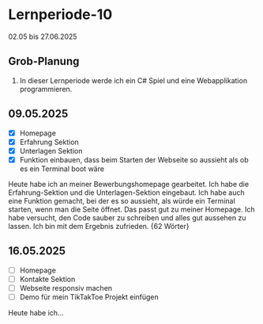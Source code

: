 # Lernperiode-10

02.05 bis 27.06.2025

## Grob-Planung

1. In dieser Lernperiode werde ich ein C# Spiel und eine Webapplikation programmieren.

## 09.05.2025

- [x] Homepage
- [x] Erfahrung Sektion
- [x] Unterlagen Sektion
- [x] Funktion einbauen, dass beim Starten der Webseite so aussieht als ob es ein Terminal boot wäre

Heute habe ich an meiner Bewerbungshomepage gearbeitet. Ich habe die Erfahrung-Sektion und die Unterlagen-Sektion eingebaut. Ich habe auch eine Funktion gemacht, bei der es so aussieht, als würde ein Terminal starten, wenn man die Seite öffnet. Das passt gut zu meiner Homepage. Ich habe versucht, den Code sauber zu schreiben und alles gut aussehen zu lassen. Ich bin mit dem Ergebnis zufrieden. {62 Wörter}

## 16.05.2025

- [ ] Homepage
- [ ] Kontakte Sektion
- [ ] Webseite responsiv machen
- [ ] Demo für mein TikTakToe Projekt einfügen

Heute habe ich...

